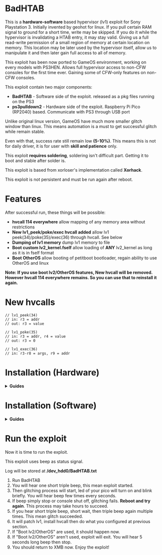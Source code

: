 # BadHTAB

This is a **hardware-software** based hypervisor (lv1) exploit for Sony Playstation 3. Initially invented by geohot for linux. If you pull certain RAM signal to ground for a short time, write may be skipped.
If you do it while the hypervisor is invalidating a HTAB entry, it may stay valid. Giving us a full read-write permission of a small region of memory at certain location on memory. This location may be later used by the hypervisor itself, allow us to manipulate it and then later gain full access to all of memory.

This exploit has been now ported to GameOS environment, working on every models with PS3HEN. Allows full hypervisor access to non-CFW consoles for the first time ever. Gaining some of CFW-only features on non-CFW consoles.

This exploit contain two major components:
  * **BadHTAB** - Software side of the exploit. released as a pkg files running on the PS3
  * **ps3pulldown2** - Hardware side of the exploit. Raspberry Pi Pico (RP2040) based. Communicate with PS3 through USB port

Unlike original linux version, GameOS have much more smaller glitch window than linux. This means automation is a must to get successful glitch while remain stable.

Even with that, success rate still remain low **(5-10%)**. This means this is not for daily driver, it is for user with **skill and patience** only.

This exploit **requires soldering**, soldering isn't difficult part. Getting it to boot and stable after solder is.

This exploit is based from xorloser's implementation called **Xorhack**.

This exploit is not persistent and must be run again after reboot.

# Features

After successful run, these things will be possible:
 * **hvcall 114 everywhere** allow mapping of any memory area without restrictions
 * **New lv1_peek/poke/exec hvcall added** allow lv1 peek(34)/poke(35)/exec(36) through hvcall. See below
 * **Dumping of lv1 memory** dump lv1 memory to file
 * **Boot custom lv2_kernel.fself** allow loading of **ANY** lv2_kernel as long as it is in fself format
 * **Boot OtherOS** allow booting of petitboot bootloader, regain ability to use OtherOS and linux


**Note: If you use boot lv2/OtherOS features, New hvcall will be removed. However hvcall 114 everywhere remains. So you can use that to reinstall it again.**

# New hvcalls

```
// lv1_peek(34)
// in: r3 = addr
// out: r3 = value

// lv1_poke(35)
// in: r3 = addr, r4 = value
// out: r3 = 0

// lv1_exec(36)
// in: r3-r8 = args, r9 = addr
```

# Installation (Hardware)

<details>
  <summary> <b> Guides </b> </summary>

<p>

<b>Requirements:</b>
  - Raspberry Pi Pico (RP2040)
  - 0.1mm magnet wire
  - Soldering tools

This guide will focused on superslim only.

![badhtab-npx-001-solder-points](https://github.com/user-attachments/assets/81e5342c-7167-4017-ae92-1010221dfdbe)

These resistor can be found in following ways:
 - Service manual
 - Desolder the ram then trace it manually

Now, time to install:
1. Solder one wire to <b>RQ</b> resistor of each side. <b>Example:</b> first wire into <b>RQ8</b> pin of left side, then second wire into <b>RQ7</b> pin of right side
2. Solder other side of the wire into <b>GP15/16</b> (bottommost) of pico: <b>Example:</b> first wire into <b>GP15</b>, then second wire into <b>GP16</b>
3. Assemble the console back, then ensure that it boot and stable
4. Install [.ufs](https://github.com/aomsin2526/BadHTAB/releases) file by holding <b>BOOTSEL</b> button while plugging your pico into your PC. New drive will appear then you can copy your .ufs file into the drive.
5. Installation done

You will likely to find that your console doesn't boot, this is the difficult part. Here is some tips:
 - Do not let wire touch ground, motherboard or any metal. Keep wire float in the air as much as you can
 - Plug your HDD into the console, then power it on while your console is naked to rapid test if your console boots (HDD light should blink)
 - Superslim power button are very fragile, they will likely to fall off after a while. I recommends you to use screwdriver to short the button pin to ground to power it on instead.

In the end, your setup may likely to end up like this:

<img src="https://github.com/user-attachments/assets/20fc9f39-b23a-43f3-9067-c0c686b4bc2b" width=50% height=50%>

</p>
</details>

# Installation (Software)

<details>
  <summary> <b> Guides </b> </summary>

<p>

Now, software time.

First you start by install BadHTAB pkg file into your PS3 from [Releases](https://github.com/aomsin2526/BadHTAB/releases) page.

Then, config time:

<details>
  <summary> <b> Dump lv1 </b> </summary>
<p>

1. Create empty file and place it at <b>/dev_hdd0/BadHTAB_doDumpLv1.txt</b> Or <b>/dev_hdd0/BadHTAB_doDumpLv1_240M.txt</b> if you want to dump 240MB of memory instead of 16MB.
2. Run the exploit

</p>
</details>

<details>
  <summary> <b> Boot lv2_kernel.fself </b> </summary>
<p>

You can convert your lv2_kernel.self to .fself like this:
1. Decrypt it to .elf first
2. Use make_fself.exe from Sony SDK to resign it to fself using this command: <b>make_fself.exe -u lv2_kernel.elf lv2_kernel.fself</b>

Then:
1. Create empty file and place it at <b>/dev_hdd0/BadHTAB_doLoadLv2Kernel_Fself.txt</b>
2. Place your lv2_kernel.fself file at <b>/dev_flash/sys/lv2_kernel.fself</b>. <b>Tips: You can write to this through /dev_blind/. You can enable it in webman MOD. If your /dev_flash/ are full you can delete ps1emu/ps2emu/pspemu directory to clear space.</b>
3. Run the exploit

</p>
</details>

<details>
  <summary> <b> Boot OtherOS </b> </summary>
<p>

1. Create empty file and place it at <b>/dev_hdd0/BadHTAB_doOtherOS.txt</b>
2. Place [dtbImage.ps3.fself](https://github.com/aomsin2526/ps3-petitboot-kexec-patched/releases/tag/fself) file at <b>/dev_flash/sys/dtbImage.ps3.fself</b>. <b>Tips: You can write to this through /dev_blind/. You can enable it in webman MOD. If your /dev_flash/ are full you can delete ps1emu/ps2emu/pspemu directory to clear space.</b>
3. Run the exploit

</p>
</details>

</p>
</details>

# Run the exploit

Now it is time to run the exploit.

This exploit uses beep as status signal.

Log will be stored at <b>/dev_hdd0/BadHTAB.txt</b>

1. Run BadHTAB
2. You will hear one short triple beep, this mean exploit started.
3. Then glitching process will start, led of your pico will turn on and blink briefly. You will hear beep few times every seconds.
4. If beep simply stop or console shut off, glitching fails. <b>Reboot and try again</b>. This process may take hours to succeed.
5. If you hear short triple beep, short wait, then triple beep again multiple times. This mean glitch succeeded.
6. It will patch lv1, install hvcall then do what you configured at previous section.
7. If "Boot lv2/OtherOS" are used, it should happen now.
8. If "Boot lv2/OtherOS" aren't used, exploit will exit. You will hear 5 seconds long beep then stop.
9. You should return to XMB now. Enjoy the exploit!
